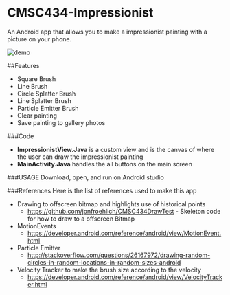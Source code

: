 CMSC434-Impressionist
======================

An Android app that allows you to make a impressionist painting with a picture on your phone.

![demo](http://i.imgur.com/EXbgugx.gif)



##Features
* Square Brush
* Line Brush
* Circle Splatter Brush
* Line Splatter Brush
* Particle Emitter Brush
* Clear painting
* Save painting to gallery photos

###Code
* **ImpressionistView.Java** is a custom view and is the canvas of where the user can draw the impressionist painting
* **MainActivity.Java** handles the all buttons on the main screen

###USAGE
Download, open, and run on Android studio

###References
Here is the list of references used to make this app

* Drawing to offscreen bitmap and highlights use of historical points 
  * https://github.com/jonfroehlich/CMSC434DrawTest - Skeleton code for how to draw to a offscreen Bitmap
* MotionEvents
  * https://developer.android.com/reference/android/view/MotionEvent.html
* Particle Emitter
  * http://stackoverflow.com/questions/26167972/drawing-random-circles-in-random-locations-in-random-sizes-android
* Velocity Tracker to make the brush size according to the velocity 
  * https://developer.android.com/reference/android/view/VelocityTracker.html


